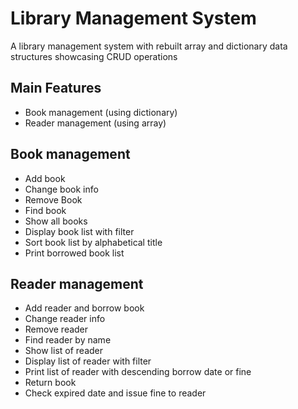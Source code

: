 # Library Management System
A library management system with rebuilt array and dictionary data structures showcasing CRUD operations

## Main Features
- Book management (using dictionary)
- Reader management (using array)
## Book management
- Add book
- Change book info
- Remove Book
- Find book
- Show all books
- Display book list with filter
- Sort book list by alphabetical title
- Print borrowed book list

## Reader management
- Add reader and borrow book
- Change reader info
- Remove reader
- Find reader by name
- Show list of reader
- Display list of reader with filter
- Print list of reader with descending borrow date or fine
- Return book
- Check expired date and issue fine to reader
